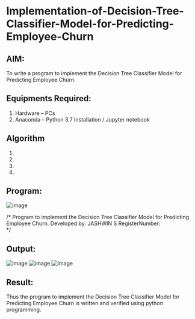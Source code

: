 # Implementation-of-Decision-Tree-Classifier-Model-for-Predicting-Employee-Churn

## AIM:
To write a program to implement the Decision Tree Classifier Model for Predicting Employee Churn.

## Equipments Required:
1. Hardware – PCs
2. Anaconda – Python 3.7 Installation / Jupyter notebook

## Algorithm
1. 
2. 
3. 
4. 

## Program:
![image](https://github.com/user-attachments/assets/28a7c3d2-9561-4a1c-9069-60c071867984)


/*
Program to implement the Decision Tree Classifier Model for Predicting Employee Churn.
Developed by: JASHWIN S
RegisterNumber:  
*/


## Output:
![image](https://github.com/user-attachments/assets/74d6496d-56c7-424e-988f-ac741b016e10)
![image](https://github.com/user-attachments/assets/9cf7a971-cc28-4fbb-b8b2-3fb717071782)
![image](https://github.com/user-attachments/assets/798a7726-7766-4cb2-81fc-0f08b1606446)





## Result:
Thus the program to implement the  Decision Tree Classifier Model for Predicting Employee Churn is written and verified using python programming.
